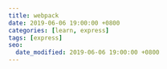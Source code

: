 ```yaml
---
title: webpack
date: 2019-06-06 19:00:00 +0800
categories: [learn, express]
tags: [express]
seo:
  date_modified: 2019-06-06 19:00:00 +0800
---
```


